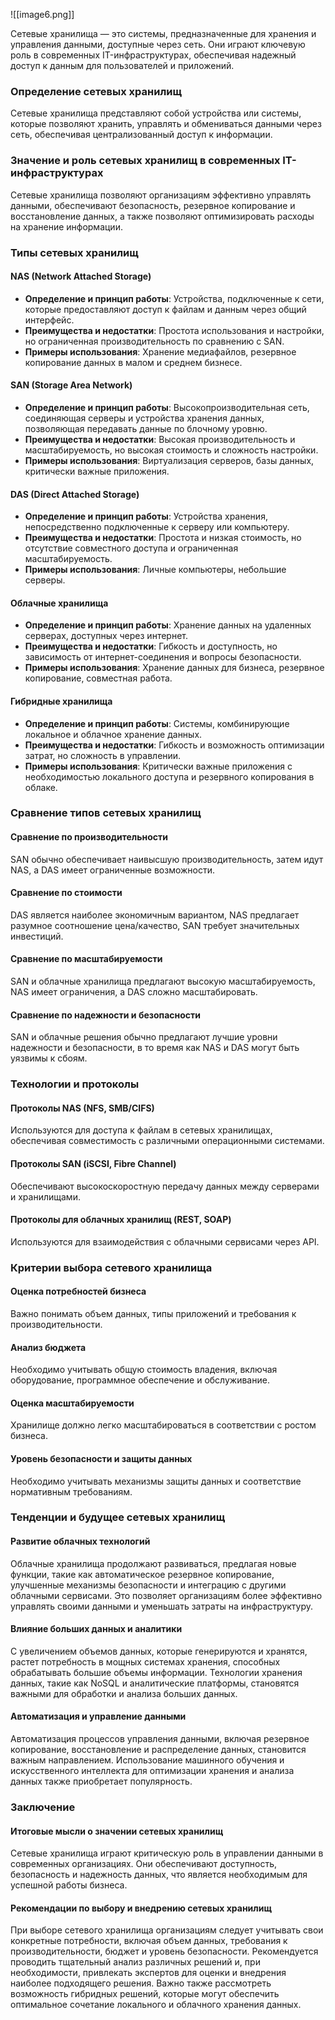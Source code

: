 ![[image6.png]]


Сетевые хранилища — это системы, предназначенные для хранения и управления данными, доступные через сеть. Они играют ключевую роль в современных IT-инфраструктурах, обеспечивая надежный доступ к данным для пользователей и приложений.

### Определение сетевых хранилищ

Сетевые хранилища представляют собой устройства или системы, которые позволяют хранить, управлять и обмениваться данными через сеть, обеспечивая централизованный доступ к информации.

### Значение и роль сетевых хранилищ в современных IT-инфраструктурах

Сетевые хранилища позволяют организациям эффективно управлять данными, обеспечивают безопасность, резервное копирование и восстановление данных, а также позволяют оптимизировать расходы на хранение информации.

### Типы сетевых хранилищ

#### NAS (Network Attached Storage)

- **Определение и принцип работы**: Устройства, подключенные к сети, которые предоставляют доступ к файлам и данным через общий интерфейс.
- **Преимущества и недостатки**: Простота использования и настройки, но ограниченная производительность по сравнению с SAN.
- **Примеры использования**: Хранение медиафайлов, резервное копирование данных в малом и среднем бизнесе.

#### SAN (Storage Area Network)

- **Определение и принцип работы**: Высокопроизводительная сеть, соединяющая серверы и устройства хранения данных, позволяющая передавать данные по блочному уровню.
- **Преимущества и недостатки**: Высокая производительность и масштабируемость, но высокая стоимость и сложность настройки.
- **Примеры использования**: Виртуализация серверов, базы данных, критически важные приложения.

#### DAS (Direct Attached Storage)

- **Определение и принцип работы**: Устройства хранения, непосредственно подключенные к серверу или компьютеру.
- **Преимущества и недостатки**: Простота и низкая стоимость, но отсутствие совместного доступа и ограниченная масштабируемость.
- **Примеры использования**: Личные компьютеры, небольшие серверы.

#### Облачные хранилища

- **Определение и принцип работы**: Хранение данных на удаленных серверах, доступных через интернет.
- **Преимущества и недостатки**: Гибкость и доступность, но зависимость от интернет-соединения и вопросы безопасности.
- **Примеры использования**: Хранение данных для бизнеса, резервное копирование, совместная работа.

#### Гибридные хранилища

- **Определение и принцип работы**: Системы, комбинирующие локальное и облачное хранение данных.
- **Преимущества и недостатки**: Гибкость и возможность оптимизации затрат, но сложность в управлении.
- **Примеры использования**: Критически важные приложения с необходимостью локального доступа и резервного копирования в облаке.

### Сравнение типов сетевых хранилищ

#### Сравнение по производительности

SAN обычно обеспечивает наивысшую производительность, затем идут NAS, а DAS имеет ограниченные возможности.

#### Сравнение по стоимости

DAS является наиболее экономичным вариантом, NAS предлагает разумное соотношение цена/качество, SAN требует значительных инвестиций.

#### Сравнение по масштабируемости

SAN и облачные хранилища предлагают высокую масштабируемость, NAS имеет ограничения, а DAS сложно масштабировать.

#### Сравнение по надежности и безопасности

SAN и облачные решения обычно предлагают лучшие уровни надежности и безопасности, в то время как NAS и DAS могут быть уязвимы к сбоям.

### Технологии и протоколы

#### Протоколы NAS (NFS, SMB/CIFS)

Используются для доступа к файлам в сетевых хранилищах, обеспечивая совместимость с различными операционными системами.

#### Протоколы SAN (iSCSI, Fibre Channel)

Обеспечивают высокоскоростную передачу данных между серверами и хранилищами.

#### Протоколы для облачных хранилищ (REST, SOAP)

Используются для взаимодействия с облачными сервисами через API.

### Критерии выбора сетевого хранилища

#### Оценка потребностей бизнеса

Важно понимать объем данных, типы приложений и требования к производительности.

#### Анализ бюджета

Необходимо учитывать общую стоимость владения, включая оборудование, программное обеспечение и обслуживание.

#### Оценка масштабируемости

Хранилище должно легко масштабироваться в соответствии с ростом бизнеса.

#### Уровень безопасности и защиты данных

Необходимо учитывать механизмы защиты данных и соответствие нормативным требованиям.


### Тенденции и будущее сетевых хранилищ

#### Развитие облачных технологий

Облачные хранилища продолжают развиваться, предлагая новые функции, такие как автоматическое резервное копирование, улучшенные механизмы безопасности и интеграцию с другими облачными сервисами. Это позволяет организациям более эффективно управлять своими данными и уменьшать затраты на инфраструктуру.

#### Влияние больших данных и аналитики

С увеличением объемов данных, которые генерируются и хранятся, растет потребность в мощных системах хранения, способных обрабатывать большие объемы информации. Технологии хранения данных, такие как NoSQL и аналитические платформы, становятся важными для обработки и анализа больших данных.

#### Автоматизация и управление данными

Автоматизация процессов управления данными, включая резервное копирование, восстановление и распределение данных, становится важным направлением. Использование машинного обучения и искусственного интеллекта для оптимизации хранения и анализа данных также приобретает популярность.

### Заключение

#### Итоговые мысли о значении сетевых хранилищ

Сетевые хранилища играют критическую роль в управлении данными в современных организациях. Они обеспечивают доступность, безопасность и надежность данных, что является необходимым для успешной работы бизнеса.

#### Рекомендации по выбору и внедрению сетевых хранилищ

При выборе сетевого хранилища организациям следует учитывать свои конкретные потребности, включая объем данных, требования к производительности, бюджет и уровень безопасности. Рекомендуется проводить тщательный анализ различных решений и, при необходимости, привлекать экспертов для оценки и внедрения наиболее подходящего решения. Важно также рассмотреть возможность гибридных решений, которые могут обеспечить оптимальное сочетание локального и облачного хранения данных.